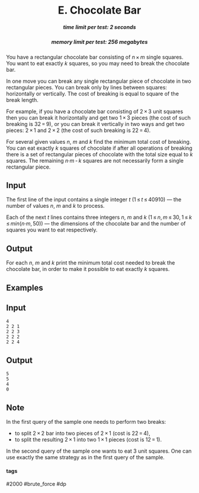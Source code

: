 <h1 style='text-align: center;'> E. Chocolate Bar</h1>

<h5 style='text-align: center;'>time limit per test: 2 seconds</h5>
<h5 style='text-align: center;'>memory limit per test: 256 megabytes</h5>

You have a rectangular chocolate bar consisting of *n* × *m* single squares. You want to eat exactly *k* squares, so you may need to break the chocolate bar. 

In one move you can break any single rectangular piece of chocolate in two rectangular pieces. You can break only by lines between squares: horizontally or vertically. The cost of breaking is equal to square of the break length.

For example, if you have a chocolate bar consisting of 2 × 3 unit squares then you can break it horizontally and get two 1 × 3 pieces (the cost of such breaking is 32 = 9), or you can break it vertically in two ways and get two pieces: 2 × 1 and 2 × 2 (the cost of such breaking is 22 = 4).

For several given values *n*, *m* and *k* find the minimum total cost of breaking. You can eat exactly *k* squares of chocolate if after all operations of breaking there is a set of rectangular pieces of chocolate with the total size equal to *k* squares. The remaining *n*·*m* - *k* squares are not necessarily form a single rectangular piece.

## Input

The first line of the input contains a single integer *t* (1 ≤ *t* ≤ 40910) — the number of values *n*, *m* and *k* to process.

Each of the next *t* lines contains three integers *n*, *m* and *k* (1 ≤ *n*, *m* ≤ 30, 1 ≤ *k* ≤ *min*(*n*·*m*, 50)) — the dimensions of the chocolate bar and the number of squares you want to eat respectively.

## Output

For each *n*, *m* and *k* print the minimum total cost needed to break the chocolate bar, in order to make it possible to eat exactly *k* squares.

## Examples

## Input


```
4  
2 2 1  
2 2 3  
2 2 2  
2 2 4  

```
## Output


```
5  
5  
4  
0  

```
## Note

In the first query of the sample one needs to perform two breaks:

* to split 2 × 2 bar into two pieces of 2 × 1 (cost is 22 = 4),
* to split the resulting 2 × 1 into two 1 × 1 pieces (cost is 12 = 1).

In the second query of the sample one wants to eat 3 unit squares. One can use exactly the same strategy as in the first query of the sample.



#### tags 

#2000 #brute_force #dp 